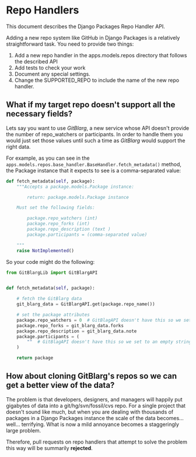 # Repo Handlers

This document describes the Django Packages Repo Handler API.

Adding a new repo system like GitHub in Django Packages is a relatively straightforward task. You need to provide two things:

1. Add a new repo handler in the apps.models.repos directory that follows the described API
2. Add tests to check your work
3. Document any special settings.
4. Change the SUPPORTED_REPO to include the name of the new repo handler.

## What if my target repo doesn't support all the necessary fields?

Lets say you want to use *GitBlarg*, a new service whose API doesn't provide the number of repo_watchers or participants. In order to handle them you would just set those values until such a time as *GitBlarg* would support the right data.

For example, as you can see in the `apps.models.repos.base_handler.BaseHandler.fetch_metadata()` method, the Package instance that it expects to see is a comma-separated value:

```python
def fetch_metadata(self, package):
    """Accepts a package.models.Package instance:

        return: package.models.Package instance

    Must set the following fields:

        package.repo_watchers (int)
        package.repo_forks (int)
        package.repo_description (text )
        package.participants = (comma-separated value)

    """
    raise NotImplemented()
```

So your code might do the following:

```python
from GitBlargLib import GitBlargAPI


def fetch_metadata(self, package):

    # fetch the GitBlarg data
    git_blarg_data = GitBlargAPI.get(package.repo_name())

    # set the package attributes
    package.repo_watchers = 0  # GitBlagAPI doesn't have this so we set to 0
    package.repo_forks = git_blarg_data.forks
    package.repo_description = git_blarg_data.note
    package.participants = (
        ""  # GitBlagAPI doesn't have this so we set to an empty string
    )

    return package
```

## How about cloning GitBlarg's repos so we can get a better view of the data?

The problem is that developers, designers, and managers will happily put gigabytes of data into a git/hg/svn/fossil/cvs repo. For a single project that doesn't sound like much, but when you are dealing with thousands of packages in a Django Packages instance the scale of the data becomes... well... terrifying. What is now a mild annoyance becomes a staggeringly large problem.

Therefore, pull requests on repo handlers that attempt to solve the problem this way will be summarily **rejected**.
